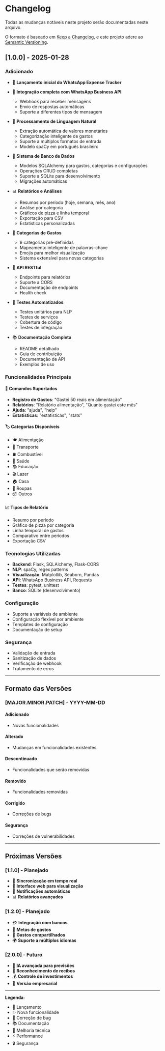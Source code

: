 # Changelog

Todas as mudanças notáveis neste projeto serão documentadas neste arquivo.

O formato é baseado em [Keep a Changelog](https://keepachangelog.com/pt-BR/1.0.0/),
e este projeto adere ao [Semantic Versioning](https://semver.org/lang/pt-BR/).

## [1.0.0] - 2025-01-28

### Adicionado
- 🎉 **Lançamento inicial do WhatsApp Expense Tracker**
- 📱 **Integração completa com WhatsApp Business API**
  - Webhook para receber mensagens
  - Envio de respostas automáticas
  - Suporte a diferentes tipos de mensagem
  
- 🧠 **Processamento de Linguagem Natural**
  - Extração automática de valores monetários
  - Categorização inteligente de gastos
  - Suporte a múltiplos formatos de entrada
  - Modelo spaCy em português brasileiro
  
- 💾 **Sistema de Banco de Dados**
  - Modelos SQLAlchemy para gastos, categorias e configurações
  - Operações CRUD completas
  - Suporte a SQLite para desenvolvimento
  - Migrações automáticas
  
- 📊 **Relatórios e Análises**
  - Resumos por período (hoje, semana, mês, ano)
  - Análise por categoria
  - Gráficos de pizza e linha temporal
  - Exportação para CSV
  - Estatísticas personalizadas
  
- 🎯 **Categorias de Gastos**
  - 9 categorias pré-definidas
  - Mapeamento inteligente de palavras-chave
  - Emojis para melhor visualização
  - Sistema extensível para novas categorias
  
- 🔧 **API RESTful**
  - Endpoints para relatórios
  - Suporte a CORS
  - Documentação de endpoints
  - Health check
  
- 🧪 **Testes Automatizados**
  - Testes unitários para NLP
  - Testes de serviços
  - Cobertura de código
  - Testes de integração
  
- 📚 **Documentação Completa**
  - README detalhado
  - Guia de contribuição
  - Documentação de API
  - Exemplos de uso

### Funcionalidades Principais

#### 💬 Comandos Suportados
- **Registro de Gastos**: "Gastei 50 reais em alimentação"
- **Relatórios**: "Relatório alimentação", "Quanto gastei este mês"
- **Ajuda**: "ajuda", "help"
- **Estatísticas**: "estatisticas", "stats"

#### 🏷️ Categorias Disponíveis
- 🍽️ Alimentação
- 🚗 Transporte  
- ⛽ Combustível
- 🏥 Saúde
- 📚 Educação
- 🎬 Lazer
- 🏠 Casa
- 👕 Roupas
- 📦 Outros

#### 📈 Tipos de Relatório
- Resumo por período
- Gráfico de pizza por categoria
- Linha temporal de gastos
- Comparativo entre períodos
- Exportação CSV

### Tecnologias Utilizadas
- **Backend**: Flask, SQLAlchemy, Flask-CORS
- **NLP**: spaCy, regex patterns
- **Visualização**: Matplotlib, Seaborn, Pandas
- **API**: WhatsApp Business API, Requests
- **Testes**: pytest, unittest
- **Banco**: SQLite (desenvolvimento)

### Configuração
- Suporte a variáveis de ambiente
- Configuração flexível por ambiente
- Templates de configuração
- Documentação de setup

### Segurança
- Validação de entrada
- Sanitização de dados
- Verificação de webhook
- Tratamento de erros

---

## Formato das Versões

### [MAJOR.MINOR.PATCH] - YYYY-MM-DD

#### Adicionado
- Novas funcionalidades

#### Alterado  
- Mudanças em funcionalidades existentes

#### Descontinuado
- Funcionalidades que serão removidas

#### Removido
- Funcionalidades removidas

#### Corrigido
- Correções de bugs

#### Segurança
- Correções de vulnerabilidades

---

## Próximas Versões

### [1.1.0] - Planejado
- 🔄 **Sincronização em tempo real**
- 📱 **Interface web para visualização**
- 🔔 **Notificações automáticas**
- 📊 **Relatórios avançados**

### [1.2.0] - Planejado  
- 💳 **Integração com bancos**
- 🎯 **Metas de gastos**
- 👥 **Gastos compartilhados**
- 🌍 **Suporte a múltiplos idiomas**

### [2.0.0] - Futuro
- 🤖 **IA avançada para previsões**
- 📸 **Reconhecimento de recibos**
- 💰 **Controle de investimentos**
- 🏢 **Versão empresarial**

---

**Legenda:**
- 🎉 Lançamento
- ✨ Nova funcionalidade
- 🐛 Correção de bug
- 📚 Documentação
- 🔧 Melhoria técnica
- ⚡ Performance
- 🔒 Segurança

